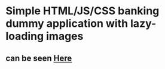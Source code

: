 # Simple HTML/JS/CSS banking dummy application with lazy-loading images
## can be seen [Here](https://geor0014.github.io/vanilla_js_html_css_banking_appl_with_lazy_loading/)
